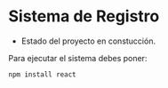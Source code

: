 <h1> Sistema de Registro </h1>

- Estado del proyecto en constucción.

Para ejecutar el sistema debes poner:


```npm install react```
